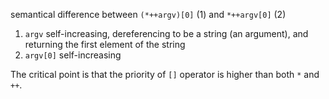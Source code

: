 semantical difference between `(*++argv)[0]` (1) and  `*++argv[0]` (2)

1. `argv` self-increasing, dereferencing to be a string (an argument), and returning the first element of the string
2. `argv[0]` self-increasing

The critical point is that the priority of `[]` operator is higher than both `*` and `++`.